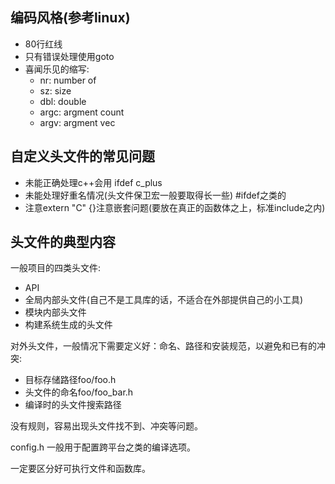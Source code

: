 ## 编码风格(参考linux)
- 80行红线
- 只有错误处理使用goto
- 喜闻乐见的缩写:
    - nr: number of
    - sz: size
    - dbl: double
    - argc: argment count
    - argv: argment vec

## 自定义头文件的常见问题
- 未能正确处理c++会用 ifdef c_plus
- 未能处理好重名情况(头文件保卫宏一般要取得长一些) #ifdef之类的
- 注意extern "C" {}注意嵌套问题(要放在真正的函数体之上，标准include之内)

## 头文件的典型内容
一般项目的四类头文件:
- API
- 全局内部头文件(自己不是工具库的话，不适合在外部提供自己的小工具)
- 模块内部头文件
- 构建系统生成的头文件

对外头文件，一般情况下需要定义好：命名、路径和安装规范，以避免和已有的冲突:
- 目标存储路径foo/foo.h
- 头文件的命名foo/foo_bar.h
- 编译时的头文件搜索路径

没有规则，容易出现头文件找不到、冲突等问题。

config.h 一般用于配置跨平台之类的编译选项。

一定要区分好可执行文件和函数库。

